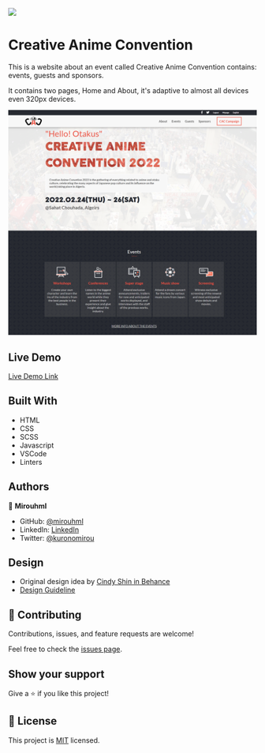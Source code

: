 ![](https://img.shields.io/badge/Microverse-blueviolet)

# Creative Anime Convention

This is a website about an event called Creative Anime Convention contains: events, guests and sponsors.

It contains two pages, Home and About, it's adaptive to almost all devices even 320px devices.

![screenshot](./src/screenshot.png)

## Live Demo

[Live Demo Link](https://mirouhml.github.io/anime-convention-project/)

## Built With

- HTML
- CSS
- SCSS
- Javascript
- VSCode
- Linters

## Authors

👤 **Mirouhml**

- GitHub: [@mirouhml](https://github.com/mirouhml)
- LinkedIn: [LinkedIn](https://www.linkedin.com/in/ammar-hamlaoui-514909189/)
- Twitter: [@kuronomirou](https://twitter.com/kuronomirou)

## Design 

- Original design idea by [Cindy Shin in Behance](https://www.behance.net/adagio07) 
- [Design Guideline](https://www.behance.net/gallery/29845175/CC-Global-Summit-2015) 

## 🤝 Contributing

Contributions, issues, and feature requests are welcome!

Feel free to check the [issues page](../../issues/).

## Show your support

Give a ⭐️ if you like this project!

## 📝 License

This project is [MIT](./MIT.md) licensed.
